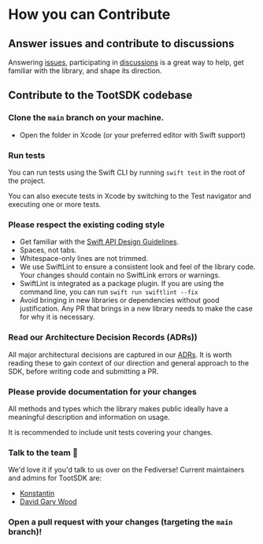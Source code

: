 # How you can Contribute

## Answer issues and contribute to discussions

Answering [issues](https://github.com/TootSDK/TootSDK/issues), participating in [discussions](https://github.com/TootSDK/TootSDK/discussions) is a great way to help, get familiar with the library, and shape its direction.

## Contribute to the TootSDK codebase

### Clone the `main` branch on your machine.

- Open the folder in Xcode (or your preferred editor with Swift support)

### Run tests

You can run tests using the Swift CLI by running `swift test` in the root of the project.

You can also execute tests in Xcode by switching to the Test navigator and executing one or more tests.

### Please respect the existing coding style

- Get familiar with the [Swift API Design Guidelines](https://www.swift.org/documentation/api-design-guidelines/).
- Spaces, not tabs.
- Whitespace-only lines are not trimmed.
- We use SwiftLint to ensure a consistent look and feel of the library code. Your changes should contain no SwiftLink errors or warnings.
- SwiftLint is integrated as a package plugin. If you are using the command line, you can run `swift run swiftlint --fix`
- Avoid bringing in new libraries or dependencies without good justification. Any PR that brings in a new library needs to make the case for why it is necessary.

### Read our Architecture Decision Records (ADRs))

All major architectural decisions are captured in our [ADRs](https://github.com/TootSDK/TootSDK/architecture/decisions). It is worth reading these to gain context of our direction and general approach to the SDK, before writing code and submitting a PR.

### Please provide documentation for your changes

All methods and types which the library makes public ideally have a meaningful description and information on usage.

It is recommended to include unit tests covering your changes.

### Talk to the team 🤙

We'd love it if you'd talk to us over on the Fediverse! Current maintainers and admins for TootSDK are:

- [Konstantin](https://m.iamkonstantin.eu/konstantin)
- [David Gary Wood](https://social.davidgarywood.com/@davidgarywood)

### Open a pull request with your changes (targeting the `main` branch)!
